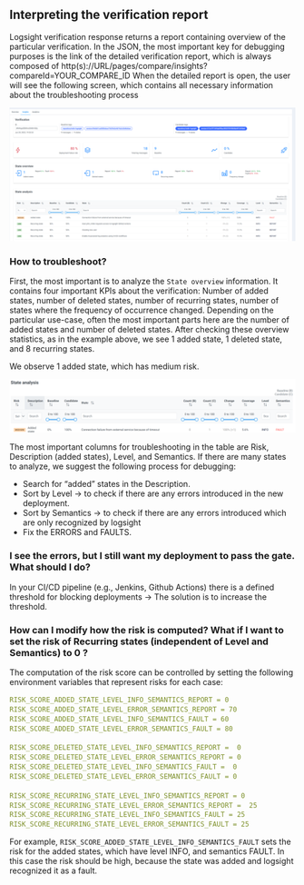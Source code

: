 ## Interpreting the verification report

Logsight verification response returns a report containing overview of the particular verification. 
In the JSON, the most important key for debugging purposes is the link of the detailed verification report, which is always composed of http(s)://URL/pages/compare/insights?compareId=YOUR_COMPARE_ID
When the detailed report is open, the user will see the following screen, which contains all necessary information about the troubleshooting process

![Logs](./insights_2.png ':size=1200')

### How to troubleshoot?
First, the most important is to analyze the `State overview` information. 
It contains four important KPIs about the verification: Number of added states, number of deleted states, number of recurring states, number of states where the frequency of occurrence changed.
Depending on the particular use-case, often the most important parts here are the number of added states and number of deleted states.
After checking these overview statistics, as in the example above, we see 1 added state, 1 deleted state, and 8 recurring states.

We observe 1 added state, which has medium risk.

![Logs](imgs/state_analysis.png ':size=1200')

The most important columns for troubleshooting in the table are Risk, Description (added states), Level, and Semantics.
If there are many states to analyze, we suggest the following process for debugging:
- Search for “added” states in the Description.
- Sort by Level → to check if there are any errors introduced in the new deployment.
- Sort by Semantics → to check if there are any errors introduced which are only recognized by logsight
- Fix the ERRORS and FAULTS.

### I see the errors, but I still want my deployment to pass the gate. What should I do?
In your CI/CD pipeline (e.g., Jenkins, Github Actions) there is a defined threshold for blocking deployments → The solution is to increase the threshold. 

### How can I modify how the risk is computed? What if I want to set the risk of Recurring states (independent of Level and Semantics) to 0 ?

The computation of the risk score can be controlled by setting the following environment variables that represent risks for each case:

```yml
RISK_SCORE_ADDED_STATE_LEVEL_INFO_SEMANTICS_REPORT = 0
RISK_SCORE_ADDED_STATE_LEVEL_ERROR_SEMANTICS_REPORT = 70
RISK_SCORE_ADDED_STATE_LEVEL_INFO_SEMANTICS_FAULT = 60
RISK_SCORE_ADDED_STATE_LEVEL_ERROR_SEMANTICS_FAULT = 80

RISK_SCORE_DELETED_STATE_LEVEL_INFO_SEMANTICS_REPORT =  0
RISK_SCORE_DELETED_STATE_LEVEL_ERROR_SEMANTICS_REPORT = 0
RISK_SCORE_DELETED_STATE_LEVEL_INFO_SEMANTICS_FAULT =  0
RISK_SCORE_DELETED_STATE_LEVEL_ERROR_SEMANTICS_FAULT = 0

RISK_SCORE_RECURRING_STATE_LEVEL_INFO_SEMANTICS_REPORT = 0
RISK_SCORE_RECURRING_STATE_LEVEL_ERROR_SEMANTICS_REPORT =  25
RISK_SCORE_RECURRING_STATE_LEVEL_INFO_SEMANTICS_FAULT = 25
RISK_SCORE_RECURRING_STATE_LEVEL_ERROR_SEMANTICS_FAULT = 25
```

For example, `RISK_SCORE_ADDED_STATE_LEVEL_INFO_SEMANTICS_FAULT` sets the risk for the added states, which have level INFO, and semantics FAULT. In this case the risk should be high, because the state was added and logsight recognized it as a fault. 

